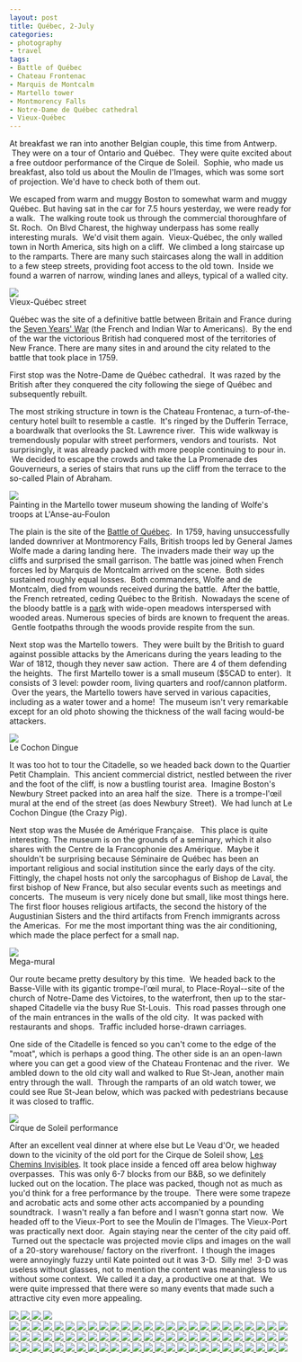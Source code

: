 ```yaml
---
layout: post
title: Québec, 2-July
categories:
- photography
- travel
tags:
- Battle of Québec
- Chateau Frontenac
- Marquis de Montcalm
- Martello tower
- Montmorency Falls
- Notre-Dame de Québec cathedral
- Vieux-Québec
---
```

At breakfast we ran into another Belgian couple, this time from Antwerp.  They were on a tour of Ontario and Québec.  They were quite excited about a free outdoor performance of the Cirque de Soleil.  Sophie, who made us breakfast, also told us about the Moulin de l'Images, which was some sort of projection. We'd have to check both of them out.

We escaped from warm and muggy Boston to somewhat warm and muggy Québec. But having sat in the car for 7.5 hours yesterday, we were ready for a walk.  The walking route took us through the commercial thoroughfare of St. Roch.  On Blvd Charest, the highway underpass has some really interesting murals.  We'd visit them again.  Vieux-Québec, the only walled town in North America, sits high on a cliff.  We climbed a long staircase up to the ramparts. There are many such staircases along the wall in addition to a few steep streets, providing foot access to the old town.  Inside we found a warren of narrow, winding lanes and alleys, typical of a walled city.

<img src="http://yentran.isamonkey.org/gallery/quebec-1/DSC_1994.jpg" />
<figcaption>Vieux-Québec street</figcaption>

Québec was the site of a definitive battle between Britain and France during the [Seven Years' War](http://en.wikipedia.org/wiki/Seven_Years%27_War) (the French and Indian War to Americans).  By the end of the war the victorious British had conquered most of the territories of New France. There are many sites in and around the city related to the battle that took place in 1759.

First stop was the Notre-Dame de Québec cathedral.  It was razed by the British after they conquered the city following the siege of Québec and subsequently rebuilt.

The most striking structure in town is the Chateau Frontenac, a turn-of-the-century hotel built to resemble a castle.  It's ringed by the Dufferin Terrace, a boardwalk that overlooks the St. Lawrence river.  This wide walkway is tremendously popular with street performers, vendors and tourists.  Not surprisingly, it was already packed with more people continuing to pour in.  We decided to escape the crowds and take the La Promenade des Gouverneurs, a series of stairs that runs up the cliff from the terrace to the so-called Plain of Abraham.

<img src="http://yentran.isamonkey.org/gallery/quebec-1/DSC_2048.jpg" />
<figcaption>Painting in the Martello tower museum showing the landing of Wolfe&#39;s troops at L&#39;Anse-au-Foulon</figcaption>

The plain is the site of the [Battle of Québec](http://en.wikipedia.org/wiki/Siege_of_Quebec).  In 1759, having unsuccessfully landed downriver at Montmorency Falls, British troops led by General James Wolfe made a daring landing here.  The invaders made their way up the cliffs and surprised the small garrison. The battle was joined when French forces led by Marquis de Montcalm arrived on the scene.  Both sides sustained roughly equal losses.  Both commanders, Wolfe and de Montcalm, died from wounds received during the battle.  After the battle, the French retreated, ceding Québec to the British.  Nowadays the scene of the bloody battle is a [park](http://fr.wikipedia.org/wiki/Parc_des_Champs-de-Bataille) with wide-open meadows interspersed with wooded areas. Numerous species of birds are known to frequent the areas.  Gentle footpaths through the woods provide respite from the sun.

Next stop was the Martello towers.  They were built by the British to guard against possible attacks by the Americans during the years leading to the War of 1812, though they never saw action.  There are 4 of them defending the heights.  The first Martello tower is a small museum ($5CAD to enter).  It consists of 3 level: powder room, living quarters and roof/cannon platform.  Over the years, the Martello towers have served in various capacities, including as a water tower and a home!  The museum isn't very remarkable except for an old photo showing the thickness of the wall facing would-be attackers.

<img src="http://yentran.isamonkey.org/gallery/quebec-1/DSC_2083.jpg" />
<figcaption>Le Cochon Dingue</figcaption>

It was too hot to tour the Citadelle, so we headed back down to the Quartier Petit Champlain.  This ancient commercial district, nestled between the river and the foot of the cliff, is now a bustling tourist area.  Imagine Boston's Newbury Street packed into an area half the size.  There is a trompe-l'œil mural at the end of the street (as does Newbury Street).  We had lunch at Le Cochon Dingue (the Crazy Pig).

Next stop was the Musée de Amérique Française.   This place is quite interesting. The museum is on the grounds of a seminary, which it also shares with the Centre de la Francophonie des Amérique.  Maybe it shouldn't be surprising because Séminaire de Québec has been an important religious and social institution since the early days of the city. Fittingly, the chapel hosts not only the sarcophagus of Bishop de Laval, the first bishop of New France, but also secular events such as meetings and concerts.  The museum is very nicely done but small, like most things here. The first floor houses religious artifacts, the second the history of the Augustinian Sisters and the third artifacts from French immigrants across the Americas.  For me the most important thing was the air conditioning, which made the place perfect for a small nap.

<img src="http://yentran.isamonkey.org/gallery/quebec-1/DSC_2177b.jpg" />
<figcaption>Mega-mural</figcaption>

Our route became pretty desultory by this time.  We headed back to the Basse-Ville with its gigantic trompe-l'œil mural, to Place-Royal--site of the church of Notre-Dame des Victoires, to the waterfront, then up to the star-shaped Citadelle via the busy Rue St-Louis.  This road passes through one of the main entrances in the walls of the old city.  It was packed with restaurants and shops.  Traffic included horse-drawn carriages.

One side of the Citadelle is fenced so you can't come to the edge of the "moat", which is perhaps a good thing. The other side is an an open-lawn where you can get a good view of the Chateau Frontenac and the river.  We ambled down to the old city wall and walked to Rue St-Jean, another main entry through the wall.  Through the ramparts of an old watch tower, we could see Rue St-Jean below, which was packed with pedestrians because it was closed to traffic.

<img src="http://yentran.isamonkey.org/gallery/quebec-1/DSC_2301.jpg" />
<figcaption>Cirque de Soleil performance</figcaption>

After an excellent veal dinner at where else but Le Veau d'Or, we headed down to the vicinity of the old port for the Cirque de Soleil show, [Les Chemins Invisibles](http://en.wikipedia.org/wiki/Les_Chemins_invisibles). It took place inside a fenced off area below highway overpasses.  This was only 6-7 blocks from our B&amp;B, so we definitely lucked out on the location. The place was packed, though not as much as you'd think for a free performance by the troupe.  There were some trapeze and acrobatic acts and some other acts accompanied by a pounding soundtrack.  I wasn't really a fan before and I wasn't gonna start now.  We headed off to the Vieux-Port to see the Moulin de l'Images. The Vieux-Port was practically next door.  Again staying near the center of the city paid off.  Turned out the spectacle was projected movie clips and images on the wall of a 20-story warehouse/ factory on the riverfront.  I though the images were annoyingly fuzzy until Kate pointed out it was 3-D.  Silly me!  3-D was useless without glasses, not to mention the content was meaningless to us without some context.  We called it a day, a productive one at that.  We were quite impressed that there were so many events that made such a attractive city even more appealing.

<div class="darkbox">
  <a href="http://yentran.isamonkey.org/gallery/quebec-1/dsc_1969.jpg" data-darkbox="">
    <img src="http://yentran.isamonkey.org/gallery/quebec-1/thumbs/dsc_1969.jpg" />
  </a>
  <a href="http://yentran.isamonkey.org/gallery/quebec-1/dsc_1987.jpg" data-darkbox="">
    <img src="http://yentran.isamonkey.org/gallery/quebec-1/thumbs/dsc_1987.jpg" />
  </a>
  <a href="http://yentran.isamonkey.org/gallery/quebec-1/dsc_1997.jpg" data-darkbox="">
    <img src="http://yentran.isamonkey.org/gallery/quebec-1/thumbs/dsc_1997.jpg" />
  </a>
  <a href="http://yentran.isamonkey.org/gallery/quebec-1/dsc_2002.jpg" data-darkbox="">
    <img src="http://yentran.isamonkey.org/gallery/quebec-1/thumbs/dsc_2002.jpg" />
  </a>
</div><!-- Darkbox -->
<div class="darkbox">
<a href="http://yentran.isamonkey.org/gallery/quebec-1/dsc_1969.jpg" data-darkbox="quebec-1">
  <img src="http://yentran.isamonkey.org/gallery/quebec-1/thumbs/dsc_1969.jpg" />
</a>
<a href="http://yentran.isamonkey.org/gallery/quebec-1/dsc_1981.jpg" data-darkbox="quebec-1">
  <img src="http://yentran.isamonkey.org/gallery/quebec-1/thumbs/dsc_1981.jpg" />
</a>
<a href="http://yentran.isamonkey.org/gallery/quebec-1/dsc_1987.jpg" data-darkbox="quebec-1">
  <img src="http://yentran.isamonkey.org/gallery/quebec-1/thumbs/dsc_1987.jpg" />
</a>
<a href="http://yentran.isamonkey.org/gallery/quebec-1/dsc_1997.jpg" data-darkbox="quebec-1">
  <img src="http://yentran.isamonkey.org/gallery/quebec-1/thumbs/dsc_1997.jpg" />
</a>
<a href="http://yentran.isamonkey.org/gallery/quebec-1/dsc_2002.jpg" data-darkbox="quebec-1">
  <img src="http://yentran.isamonkey.org/gallery/quebec-1/thumbs/dsc_2002.jpg" />
</a>
<a href="http://yentran.isamonkey.org/gallery/quebec-1/dsc_2004.jpg" data-darkbox="quebec-1">
  <img src="http://yentran.isamonkey.org/gallery/quebec-1/thumbs/dsc_2004.jpg" />
</a>
<a href="http://yentran.isamonkey.org/gallery/quebec-1/dsc_2006.jpg" data-darkbox="quebec-1">
  <img src="http://yentran.isamonkey.org/gallery/quebec-1/thumbs/dsc_2006.jpg" />
</a>
<a href="http://yentran.isamonkey.org/gallery/quebec-1/dsc_2011.jpg" data-darkbox="quebec-1">
  <img src="http://yentran.isamonkey.org/gallery/quebec-1/thumbs/dsc_2011.jpg" />
</a>
<a href="http://yentran.isamonkey.org/gallery/quebec-1/dsc_2015.jpg" data-darkbox="quebec-1">
  <img src="http://yentran.isamonkey.org/gallery/quebec-1/thumbs/dsc_2015.jpg" />
</a>
<a href="http://yentran.isamonkey.org/gallery/quebec-1/dsc_2023.jpg" data-darkbox="quebec-1">
  <img src="http://yentran.isamonkey.org/gallery/quebec-1/thumbs/dsc_2023.jpg" />
</a>
<a href="http://yentran.isamonkey.org/gallery/quebec-1/dsc_2035.jpg" data-darkbox="quebec-1">
  <img src="http://yentran.isamonkey.org/gallery/quebec-1/thumbs/dsc_2035.jpg" />
</a>
<a href="http://yentran.isamonkey.org/gallery/quebec-1/dsc_2038.jpg" data-darkbox="quebec-1">
  <img src="http://yentran.isamonkey.org/gallery/quebec-1/thumbs/dsc_2038.jpg" />
</a>
<a href="http://yentran.isamonkey.org/gallery/quebec-1/dsc_2049.jpg" data-darkbox="quebec-1">
  <img src="http://yentran.isamonkey.org/gallery/quebec-1/thumbs/dsc_2049.jpg" />
</a>
<a href="http://yentran.isamonkey.org/gallery/quebec-1/dsc_2053.jpg" data-darkbox="quebec-1">
  <img src="http://yentran.isamonkey.org/gallery/quebec-1/thumbs/dsc_2053.jpg" />
</a>
<a href="http://yentran.isamonkey.org/gallery/quebec-1/dsc_2055.jpg" data-darkbox="quebec-1">
  <img src="http://yentran.isamonkey.org/gallery/quebec-1/thumbs/dsc_2055.jpg" />
</a>
<a href="http://yentran.isamonkey.org/gallery/quebec-1/dsc_2061.jpg" data-darkbox="quebec-1">
  <img src="http://yentran.isamonkey.org/gallery/quebec-1/thumbs/dsc_2061.jpg" />
</a>
<a href="http://yentran.isamonkey.org/gallery/quebec-1/dsc_2067.jpg" data-darkbox="quebec-1">
  <img src="http://yentran.isamonkey.org/gallery/quebec-1/thumbs/dsc_2067.jpg" />
</a>
<a href="http://yentran.isamonkey.org/gallery/quebec-1/dsc_2077.jpg" data-darkbox="quebec-1">
  <img src="http://yentran.isamonkey.org/gallery/quebec-1/thumbs/dsc_2077.jpg" />
</a>
<a href="http://yentran.isamonkey.org/gallery/quebec-1/dsc_2080.jpg" data-darkbox="quebec-1">
  <img src="http://yentran.isamonkey.org/gallery/quebec-1/thumbs/dsc_2080.jpg" />
</a>
<a href="http://yentran.isamonkey.org/gallery/quebec-1/dsc_2087.jpg" data-darkbox="quebec-1">
  <img src="http://yentran.isamonkey.org/gallery/quebec-1/thumbs/dsc_2087.jpg" />
</a>
<a href="http://yentran.isamonkey.org/gallery/quebec-1/dsc_2088.jpg" data-darkbox="quebec-1">
  <img src="http://yentran.isamonkey.org/gallery/quebec-1/thumbs/dsc_2088.jpg" />
</a>
<a href="http://yentran.isamonkey.org/gallery/quebec-1/dsc_2095.jpg" data-darkbox="quebec-1">
  <img src="http://yentran.isamonkey.org/gallery/quebec-1/thumbs/dsc_2095.jpg" />
</a>
<a href="http://yentran.isamonkey.org/gallery/quebec-1/dsc_2097.jpg" data-darkbox="quebec-1">
  <img src="http://yentran.isamonkey.org/gallery/quebec-1/thumbs/dsc_2097.jpg" />
</a>
<a href="http://yentran.isamonkey.org/gallery/quebec-1/dsc_2099.jpg" data-darkbox="quebec-1">
  <img src="http://yentran.isamonkey.org/gallery/quebec-1/thumbs/dsc_2099.jpg" />
</a>
<a href="http://yentran.isamonkey.org/gallery/quebec-1/dsc_2102.jpg" data-darkbox="quebec-1">
  <img src="http://yentran.isamonkey.org/gallery/quebec-1/thumbs/dsc_2102.jpg" />
</a>
<a href="http://yentran.isamonkey.org/gallery/quebec-1/dsc_2104.jpg" data-darkbox="quebec-1">
  <img src="http://yentran.isamonkey.org/gallery/quebec-1/thumbs/dsc_2104.jpg" />
</a>
<a href="http://yentran.isamonkey.org/gallery/quebec-1/dsc_2106.jpg" data-darkbox="quebec-1">
  <img src="http://yentran.isamonkey.org/gallery/quebec-1/thumbs/dsc_2106.jpg" />
</a>
<a href="http://yentran.isamonkey.org/gallery/quebec-1/dsc_2107.jpg" data-darkbox="quebec-1">
  <img src="http://yentran.isamonkey.org/gallery/quebec-1/thumbs/dsc_2107.jpg" />
</a>
<a href="http://yentran.isamonkey.org/gallery/quebec-1/dsc_2114.jpg" data-darkbox="quebec-1">
  <img src="http://yentran.isamonkey.org/gallery/quebec-1/thumbs/dsc_2114.jpg" />
</a>
<a href="http://yentran.isamonkey.org/gallery/quebec-1/dsc_2119.jpg" data-darkbox="quebec-1">
  <img src="http://yentran.isamonkey.org/gallery/quebec-1/thumbs/dsc_2119.jpg" />
</a>
<a href="http://yentran.isamonkey.org/gallery/quebec-1/dsc_2124.jpg" data-darkbox="quebec-1">
  <img src="http://yentran.isamonkey.org/gallery/quebec-1/thumbs/dsc_2124.jpg" />
</a>
<a href="http://yentran.isamonkey.org/gallery/quebec-1/dsc_2126.jpg" data-darkbox="quebec-1">
  <img src="http://yentran.isamonkey.org/gallery/quebec-1/thumbs/dsc_2126.jpg" />
</a>
<a href="http://yentran.isamonkey.org/gallery/quebec-1/dsc_2127.jpg" data-darkbox="quebec-1">
  <img src="http://yentran.isamonkey.org/gallery/quebec-1/thumbs/dsc_2127.jpg" />
</a>
<a href="http://yentran.isamonkey.org/gallery/quebec-1/dsc_2128.jpg" data-darkbox="quebec-1">
  <img src="http://yentran.isamonkey.org/gallery/quebec-1/thumbs/dsc_2128.jpg" />
</a>
<a href="http://yentran.isamonkey.org/gallery/quebec-1/dsc_2139.jpg" data-darkbox="quebec-1">
  <img src="http://yentran.isamonkey.org/gallery/quebec-1/thumbs/dsc_2139.jpg" />
</a>
<a href="http://yentran.isamonkey.org/gallery/quebec-1/dsc_2145.jpg" data-darkbox="quebec-1">
  <img src="http://yentran.isamonkey.org/gallery/quebec-1/thumbs/dsc_2145.jpg" />
</a>
<a href="http://yentran.isamonkey.org/gallery/quebec-1/dsc_2147.jpg" data-darkbox="quebec-1">
  <img src="http://yentran.isamonkey.org/gallery/quebec-1/thumbs/dsc_2147.jpg" />
</a>
<a href="http://yentran.isamonkey.org/gallery/quebec-1/dsc_2148.jpg" data-darkbox="quebec-1">
  <img src="http://yentran.isamonkey.org/gallery/quebec-1/thumbs/dsc_2148.jpg" />
</a>
<a href="http://yentran.isamonkey.org/gallery/quebec-1/dsc_2149.jpg" data-darkbox="quebec-1">
  <img src="http://yentran.isamonkey.org/gallery/quebec-1/thumbs/dsc_2149.jpg" />
</a>
<a href="http://yentran.isamonkey.org/gallery/quebec-1/dsc_2153.jpg" data-darkbox="quebec-1">
  <img src="http://yentran.isamonkey.org/gallery/quebec-1/thumbs/dsc_2153.jpg" />
</a>
<a href="http://yentran.isamonkey.org/gallery/quebec-1/dsc_2161.jpg" data-darkbox="quebec-1">
  <img src="http://yentran.isamonkey.org/gallery/quebec-1/thumbs/dsc_2161.jpg" />
</a>
<a href="http://yentran.isamonkey.org/gallery/quebec-1/dsc_2163.jpg" data-darkbox="quebec-1">
  <img src="http://yentran.isamonkey.org/gallery/quebec-1/thumbs/dsc_2163.jpg" />
</a>
<a href="http://yentran.isamonkey.org/gallery/quebec-1/dsc_2179.jpg" data-darkbox="quebec-1">
  <img src="http://yentran.isamonkey.org/gallery/quebec-1/thumbs/dsc_2179.jpg" />
</a>
<a href="http://yentran.isamonkey.org/gallery/quebec-1/dsc_2180.jpg" data-darkbox="quebec-1">
  <img src="http://yentran.isamonkey.org/gallery/quebec-1/thumbs/dsc_2180.jpg" />
</a>
<a href="http://yentran.isamonkey.org/gallery/quebec-1/dsc_2184.jpg" data-darkbox="quebec-1">
  <img src="http://yentran.isamonkey.org/gallery/quebec-1/thumbs/dsc_2184.jpg" />
</a>
<a href="http://yentran.isamonkey.org/gallery/quebec-1/dsc_2186.jpg" data-darkbox="quebec-1">
  <img src="http://yentran.isamonkey.org/gallery/quebec-1/thumbs/dsc_2186.jpg" />
</a>
<a href="http://yentran.isamonkey.org/gallery/quebec-1/dsc_2191.jpg" data-darkbox="quebec-1">
  <img src="http://yentran.isamonkey.org/gallery/quebec-1/thumbs/dsc_2191.jpg" />
</a>
<a href="http://yentran.isamonkey.org/gallery/quebec-1/dsc_2192.jpg" data-darkbox="quebec-1">
  <img src="http://yentran.isamonkey.org/gallery/quebec-1/thumbs/dsc_2192.jpg" />
</a>
<a href="http://yentran.isamonkey.org/gallery/quebec-1/dsc_2200.jpg" data-darkbox="quebec-1">
  <img src="http://yentran.isamonkey.org/gallery/quebec-1/thumbs/dsc_2200.jpg" />
</a>
<a href="http://yentran.isamonkey.org/gallery/quebec-1/dsc_2204.jpg" data-darkbox="quebec-1">
  <img src="http://yentran.isamonkey.org/gallery/quebec-1/thumbs/dsc_2204.jpg" />
</a>
<a href="http://yentran.isamonkey.org/gallery/quebec-1/dsc_2209.jpg" data-darkbox="quebec-1">
  <img src="http://yentran.isamonkey.org/gallery/quebec-1/thumbs/dsc_2209.jpg" />
</a>
<a href="http://yentran.isamonkey.org/gallery/quebec-1/dsc_2222.jpg" data-darkbox="quebec-1">
  <img src="http://yentran.isamonkey.org/gallery/quebec-1/thumbs/dsc_2222.jpg" />
</a>
<a href="http://yentran.isamonkey.org/gallery/quebec-1/dsc_2224.jpg" data-darkbox="quebec-1">
  <img src="http://yentran.isamonkey.org/gallery/quebec-1/thumbs/dsc_2224.jpg" />
</a>
<a href="http://yentran.isamonkey.org/gallery/quebec-1/dsc_2225.jpg" data-darkbox="quebec-1">
  <img src="http://yentran.isamonkey.org/gallery/quebec-1/thumbs/dsc_2225.jpg" />
</a>
<a href="http://yentran.isamonkey.org/gallery/quebec-1/dsc_2227.jpg" data-darkbox="quebec-1">
  <img src="http://yentran.isamonkey.org/gallery/quebec-1/thumbs/dsc_2227.jpg" />
</a>
<a href="http://yentran.isamonkey.org/gallery/quebec-1/dsc_2233.jpg" data-darkbox="quebec-1">
  <img src="http://yentran.isamonkey.org/gallery/quebec-1/thumbs/dsc_2233.jpg" />
</a>
<a href="http://yentran.isamonkey.org/gallery/quebec-1/dsc_2234.jpg" data-darkbox="quebec-1">
  <img src="http://yentran.isamonkey.org/gallery/quebec-1/thumbs/dsc_2234.jpg" />
</a>
<a href="http://yentran.isamonkey.org/gallery/quebec-1/dsc_2235.jpg" data-darkbox="quebec-1">
  <img src="http://yentran.isamonkey.org/gallery/quebec-1/thumbs/dsc_2235.jpg" />
</a>
<a href="http://yentran.isamonkey.org/gallery/quebec-1/dsc_2237.jpg" data-darkbox="quebec-1">
  <img src="http://yentran.isamonkey.org/gallery/quebec-1/thumbs/dsc_2237.jpg" />
</a>
<a href="http://yentran.isamonkey.org/gallery/quebec-1/dsc_2240.jpg" data-darkbox="quebec-1">
  <img src="http://yentran.isamonkey.org/gallery/quebec-1/thumbs/dsc_2240.jpg" />
</a>
<a href="http://yentran.isamonkey.org/gallery/quebec-1/dsc_2242.jpg" data-darkbox="quebec-1">
  <img src="http://yentran.isamonkey.org/gallery/quebec-1/thumbs/dsc_2242.jpg" />
</a>
<a href="http://yentran.isamonkey.org/gallery/quebec-1/dsc_2246.jpg" data-darkbox="quebec-1">
  <img src="http://yentran.isamonkey.org/gallery/quebec-1/thumbs/dsc_2246.jpg" />
</a>
<a href="http://yentran.isamonkey.org/gallery/quebec-1/dsc_2248.jpg" data-darkbox="quebec-1">
  <img src="http://yentran.isamonkey.org/gallery/quebec-1/thumbs/dsc_2248.jpg" />
</a>
<a href="http://yentran.isamonkey.org/gallery/quebec-1/dsc_2249.jpg" data-darkbox="quebec-1">
  <img src="http://yentran.isamonkey.org/gallery/quebec-1/thumbs/dsc_2249.jpg" />
</a>
<a href="http://yentran.isamonkey.org/gallery/quebec-1/dsc_2250.jpg" data-darkbox="quebec-1">
  <img src="http://yentran.isamonkey.org/gallery/quebec-1/thumbs/dsc_2250.jpg" />
</a>
<a href="http://yentran.isamonkey.org/gallery/quebec-1/dsc_2256.jpg" data-darkbox="quebec-1">
  <img src="http://yentran.isamonkey.org/gallery/quebec-1/thumbs/dsc_2256.jpg" />
</a>
<a href="http://yentran.isamonkey.org/gallery/quebec-1/dsc_2261.jpg" data-darkbox="quebec-1">
  <img src="http://yentran.isamonkey.org/gallery/quebec-1/thumbs/dsc_2261.jpg" />
</a>
<a href="http://yentran.isamonkey.org/gallery/quebec-1/dsc_2264.jpg" data-darkbox="quebec-1">
  <img src="http://yentran.isamonkey.org/gallery/quebec-1/thumbs/dsc_2264.jpg" />
</a>
<a href="http://yentran.isamonkey.org/gallery/quebec-1/dsc_2272.jpg" data-darkbox="quebec-1">
  <img src="http://yentran.isamonkey.org/gallery/quebec-1/thumbs/dsc_2272.jpg" />
</a>
<a href="http://yentran.isamonkey.org/gallery/quebec-1/dsc_2273.jpg" data-darkbox="quebec-1">
  <img src="http://yentran.isamonkey.org/gallery/quebec-1/thumbs/dsc_2273.jpg" />
</a>
<a href="http://yentran.isamonkey.org/gallery/quebec-1/dsc_2274.jpg" data-darkbox="quebec-1">
  <img src="http://yentran.isamonkey.org/gallery/quebec-1/thumbs/dsc_2274.jpg" />
</a>
<a href="http://yentran.isamonkey.org/gallery/quebec-1/dsc_2288.jpg" data-darkbox="quebec-1">
  <img src="http://yentran.isamonkey.org/gallery/quebec-1/thumbs/dsc_2288.jpg" />
</a>
<a href="http://yentran.isamonkey.org/gallery/quebec-1/dsc_2294.jpg" data-darkbox="quebec-1">
  <img src="http://yentran.isamonkey.org/gallery/quebec-1/thumbs/dsc_2294.jpg" />
</a>
<a href="http://yentran.isamonkey.org/gallery/quebec-1/dsc_2369.jpg" data-darkbox="quebec-1">
  <img src="http://yentran.isamonkey.org/gallery/quebec-1/thumbs/dsc_2369.jpg" />
</a>
<a href="http://yentran.isamonkey.org/gallery/quebec-1/dsc_2373.jpg" data-darkbox="quebec-1">
  <img src="http://yentran.isamonkey.org/gallery/quebec-1/thumbs/dsc_2373.jpg" />
</a>

</div>
<!-- End darkbox -->